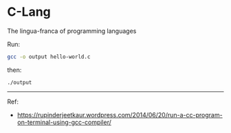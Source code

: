# C-Lang

The lingua-franca of programming languages

Run:
```bash
gcc -o output hello-world.c
```

then:
```
./output
```

---

Ref:
- https://rupinderjeetkaur.wordpress.com/2014/06/20/run-a-cc-program-on-terminal-using-gcc-compiler/
